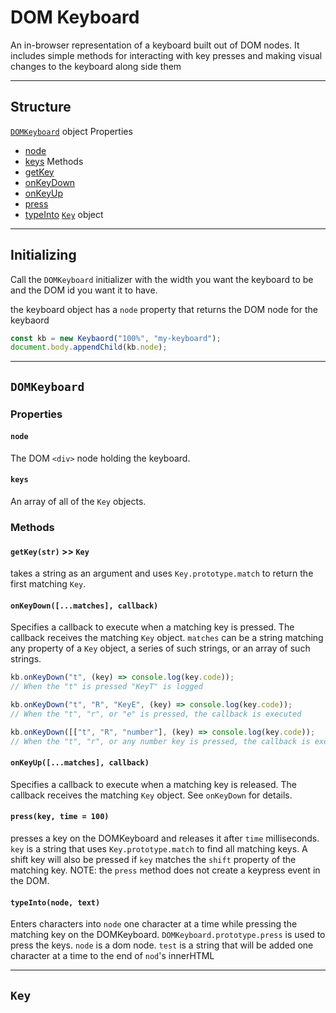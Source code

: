 # DOM Keyboard
An in-browser representation of a keyboard built out of DOM nodes. It includes simple methods for interacting with key presses and making visual changes to the keyboard along side them

---

## Structure
[`DOMKeyboard`](#domkb) object
  Properties
  - [node](#domkb-node)
  - [keys](#domkb-keys)
  Methods
  - [getKey](#domkb-getkey)
  - [onKeyDown](#domkb-onbeydown)
  - [onKeyUp](#domkb-onkeyup)
  - [press](#domkb-press)
  - [typeInto](#domkb-typeinto)
[`Key`](#key) object

---

## Initializing
Call the `DOMKeyboard` initializer with the width you want the keyboard to be and the DOM id you want it to have.

the keyboard object has a `node` property that returns the DOM node for the keybaord

```javascript
const kb = new Keybaord("100%", "my-keyboard");
document.body.appendChild(kb.node);
```

---

## <a name="domkb">`DOMKeyboard`</a>

### Properties

#### <a name="domkb-node">`node`</a>
The DOM `<div>` node holding the keyboard.

#### <a name="domkb-keys">`keys`</a>
An array of all of the `Key` objects.

### Methods

#### <a name="domkb-getkey">`getKey(str)` >> `Key`</a>
takes a string as an argument and uses `Key.prototype.match` to return the first matching `Key`.

#### <a name="domkb-onkeydown">`onKeyDown([...matches], callback)`</a>
Specifies a callback to execute when a matching key is pressed. The callback receives the matching `Key` object.
`matches` can be a string matching any property of a `Key` object, a series of such strings, or an array of such strings.
```javascript
kb.onKeyDown("t", (key) => console.log(key.code));
// When the "t" is pressed "KeyT" is logged

kb.onKeyDown("t", "R", "KeyE", (key) => console.log(key.code));
// When the "t", "r", or "e" is pressed, the callback is executed

kb.onKeyDown([["t", "R", "number"], (key) => console.log(key.code));
// When the "t", "r", or any number key is pressed, the callback is executed
```

#### <a name="domkb-onkeyup">`onKeyUp([...matches], callback)`</a>
Specifies a callback to execute when a matching key is released. The callback receives the matching `Key` object.
See `onKeyDown` for details.

#### <a name="domkb-press">`press(key, time = 100)`</a>
presses a key on the DOMKeyboard and releases it after `time` milliseconds.
`key` is a string that uses `Key.prototype.match` to find all matching keys.
A shift key will also be pressed if `key` matches the `shift` property of the matching key.
NOTE: the `press` method does not create a keypress event in the DOM.

#### <a name="domkb-typeinto">`typeInto(node, text)`</a>
Enters characters into `node` one character at a time while pressing the matching key on the DOMKeyboard. `DOMKeyboard.prototype.press` is used to press the keys.
`node` is a dom node.
`test` is a string that will be added one character at a time to the end of `nod`'s innerHTML

---

## <a name="key">`Key`</a>
